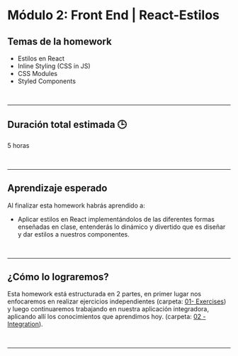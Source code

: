 # Módulo 2: Front End | React-Estilos

## **Temas de la homework**

-  Estilos en React
-  Inline Styling (CSS in JS)
-  CSS Modules
-  Styled Components

<br />

---

## **Duración total estimada 🕒**

5 horas

<br />

---

## **Aprendizaje esperado**

Al finalizar esta homework habrás aprendido a:

-  Aplicar estilos en React implementándolos de las diferentes formas enseñadas en clase, entenderás lo dinámico y divertido que es diseñar y dar estilos a nuestros componentes.

<br />

---

## **¿Cómo lo lograremos?**

Esta homework está estructurada en 2 partes, en primer lugar nos enfocaremos en realizar ejercicios independientes (carpeta: [01- Exercises](./01%20-%20Exercises/README.md)) y luego continuaremos trabajando en nuestra aplicación integradora, aplicando allí los conocimientos que aprendimos hoy. (carpeta: [02 -Integration](./02%20-%20Integration/README.md)).

</br >

---